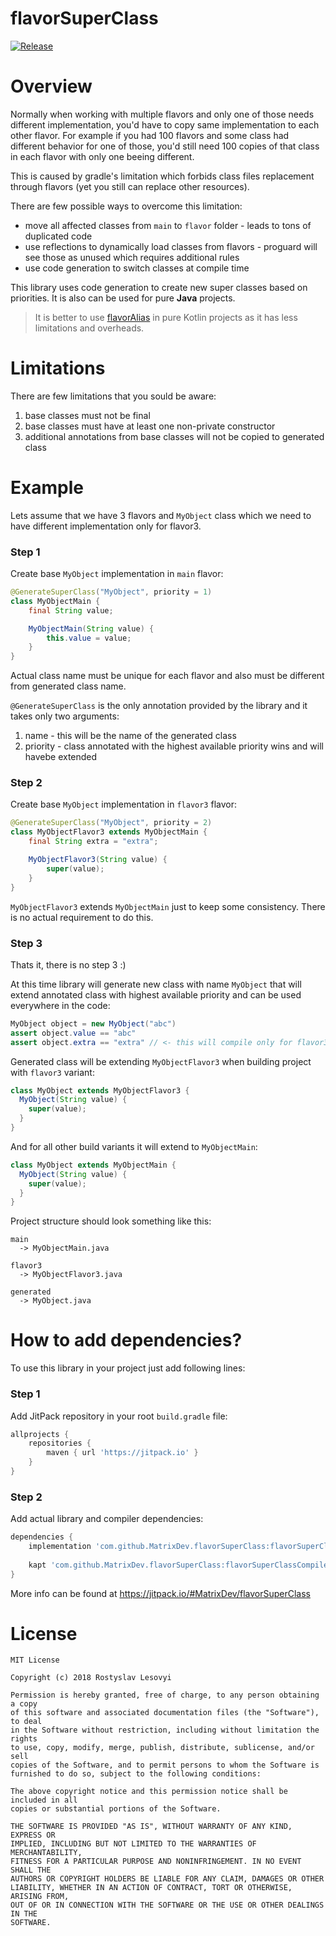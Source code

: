 # flavorSuperClass

[![Release](https://jitpack.io/v/MatrixDev/flavorSuperClass.svg)](https://jitpack.io/#MatrixDev/flavorSuperClass)

# Overview

Normally when working with multiple flavors and only one of those needs different implementation, you'd have to copy same implementation to each other flavor. For example if you had 100 flavors and some class had different behavior for one of those, you'd still need 100 copies of that class in each flavor with only one beeing different.

This is caused by gradle's limitation which forbids class files replacement through flavors (yet you still can replace other resources).

There are few possible ways to overcome this limitation:
- move all affected classes from `main` to `flavor` folder - leads to tons of duplicated code
- use reflections to dynamically load classes from flavors - proguard will see those as unused which requires additional rules
- use code generation to switch classes at compile time

This library uses code generation to create new super classes based on priorities. It is also can be used for pure **Java** projects.

> It is better to use [flavorAlias](https://github.com/MatrixDev/flavorAlias) in pure Kotlin projects as it has less limitations and overheads.

# Limitations

There are few limitations that you sould be aware:
1. base classes must not be final
2. base classes must have at least one non-private constructor
3. additional annotations from base classes will not be copied to generated class 

# Example

Lets assume that we have 3 flavors and `MyObject` class which we need to have different implementation only for flavor3.

### Step 1

Create base `MyObject` implementation in `main` flavor:

```java
@GenerateSuperClass("MyObject", priority = 1)
class MyObjectMain {
    final String value;

    MyObjectMain(String value) {
        this.value = value;
    }
}
```

Actual class name must be unique for each flavor and also must be different from generated class name.

`@GenerateSuperClass` is the only annotation provided by the library and it takes only two arguments:
1. name - this will be the name of the generated class
2. priority - class annotated with the highest available priority wins and will havebe extended

### Step 2

Create base `MyObject` implementation in `flavor3` flavor:

```java
@GenerateSuperClass("MyObject", priority = 2)
class MyObjectFlavor3 extends MyObjectMain {
    final String extra = "extra";

    MyObjectFlavor3(String value) {
        super(value);
    }
}
```

`MyObjectFlavor3` extends `MyObjectMain` just to keep some consistency. There is no actual requirement to do this.

### Step 3

Thats it, there is no step 3 :)

At this time library will generate new class with name `MyObject` that will extend annotated class with highest available priority and can be used everywhere in the code:

```java
MyObject object = new MyObject("abc")
assert object.value == "abc"
assert object.extra == "extra" // <- this will compile only for flavor3
```

Generated class will be extending `MyObjectFlavor3` when building project with `flavor3` variant:

```java
class MyObject extends MyObjectFlavor3 {
  MyObject(String value) {
    super(value);
  }
}
```

And for all other build variants it will extend to `MyObjectMain`:

```java
class MyObject extends MyObjectMain {
  MyObject(String value) {
    super(value);
  }
}
```

Project structure should look something like this:

```
main
  -> MyObjectMain.java
  
flavor3
  -> MyObjectFlavor3.java

generated
  -> MyObject.java
```

# How to add dependencies?

To use this library in your project just add following lines:

### Step 1

Add JitPack repository in your root `build.gradle` file:

```gradle
allprojects {
    repositories {
        maven { url 'https://jitpack.io' }
    }
}
```

### Step 2

Add actual library and compiler dependencies:

```gradle
dependencies {
    implementation 'com.github.MatrixDev.flavorSuperClass:flavorSuperClassLib:1.0.0'
    
    kapt 'com.github.MatrixDev.flavorSuperClass:flavorSuperClassCompiler:1.0.0'
}
```

More info can be found at https://jitpack.io/#MatrixDev/flavorSuperClass

# License

```
MIT License

Copyright (c) 2018 Rostyslav Lesovyi

Permission is hereby granted, free of charge, to any person obtaining a copy
of this software and associated documentation files (the "Software"), to deal
in the Software without restriction, including without limitation the rights
to use, copy, modify, merge, publish, distribute, sublicense, and/or sell
copies of the Software, and to permit persons to whom the Software is
furnished to do so, subject to the following conditions:

The above copyright notice and this permission notice shall be included in all
copies or substantial portions of the Software.

THE SOFTWARE IS PROVIDED "AS IS", WITHOUT WARRANTY OF ANY KIND, EXPRESS OR
IMPLIED, INCLUDING BUT NOT LIMITED TO THE WARRANTIES OF MERCHANTABILITY,
FITNESS FOR A PARTICULAR PURPOSE AND NONINFRINGEMENT. IN NO EVENT SHALL THE
AUTHORS OR COPYRIGHT HOLDERS BE LIABLE FOR ANY CLAIM, DAMAGES OR OTHER
LIABILITY, WHETHER IN AN ACTION OF CONTRACT, TORT OR OTHERWISE, ARISING FROM,
OUT OF OR IN CONNECTION WITH THE SOFTWARE OR THE USE OR OTHER DEALINGS IN THE
SOFTWARE.
```
